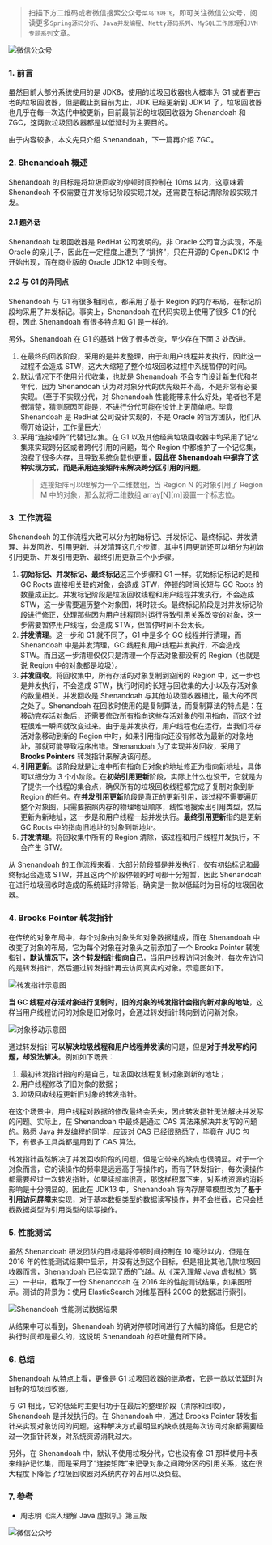 > 扫描下方二维码或者微信搜索公众号`菜鸟飞呀飞`，即可关注微信公众号，阅读更多`Spring源码分析`、`Java并发编程`、`Netty源码系列`、`MySQL工作原理`和`JVM专题系列`文章。

![微信公众号](https://static01.imgkr.com/temp/13d75cd67f65441aafd2e3186ae89ee0.png)

### 1. 前言

虽然目前大部分系统使用的是 JDK8，使用的垃圾回收器也大概率为 G1 或者更古老的垃圾回收器，但是截止到目前为止，JDK 已经更新到 JDK14 了，垃圾回收器也几乎在每一次迭代中被更新，目前最前沿的垃圾回收器为 Shenandoah 和 ZGC，这两款垃圾回收器都是以低延时为主要目的。

由于内容较多，本文先只介绍 Shenandoah，下一篇再介绍 ZGC。

### 2. Shenandoah 概述

Shenandoah 的目标是将垃圾回收的停顿时间控制在 10ms 以内，这意味着 Shenandoah 不仅需要在并发标记阶段实现并发，还需要在标记清除阶段实现并发。

#### 2.1 题外话

Shenandoah 垃圾回收器是 RedHat 公司发明的，非 Oracle 公司官方实现，不是 Oracle 的亲儿子，因此在一定程度上遭到了“排挤”，只在开源的 OpenJDK12 中开始出现，而在商业版的 Oracle JDK12 中则没有。

#### 2.2 与 G1 的异同点

Shenandoah 与 G1 有很多相同点，都采用了基于 Region 的内存布局，在标记阶段均采用了并发标记。事实上，Shenandoah 在代码实现上使用了很多 G1 的代码，因此 Shenandoah 有很多特点和 G1 是一样的。

另外，Shenandoah 在 G1 的基础上做了很多改变，至少存在下面 3 处改进。

1. 在最终的回收阶段，采用的是并发整理，由于和用户线程并发执行，因此这一过程不会造成 STW，这大大缩短了整个垃圾回收过程中系统暂停的时间。
2. 默认情况下不使用分代收集，也就是 Shenandoah 不会专门设计新生代和老年代，因为 Shenandoah 认为对对象分代的优先级并不高，不是非常有必要实现。（至于不实现分代，对 Shenandoah 性能能带来什么好处，笔者也不是很清楚，猜测原因可能是，不进行分代可能在设计上更简单吧。毕竟 Shenandoah 是 RedHat 公司设计实现的，不是 Oracle 的官方团队，他们从零开始设计，工作量巨大）
3. 采用“连接矩阵”代替记忆集。在 G1 以及其他经典垃圾回收器中均采用了记忆集来实现跨分区或者跨代引用的问题，每个 Region 中都维护了一个记忆集，浪费了很多内存，且导致系统负载也更重，**因此在 Shenandoah 中摒弃了这种实现方式，而是采用连接矩阵来解决跨分区引用的问题**。
   > 连接矩阵可以理解为一个二维数组，当 Region N 的对象引用了 Region M 中的对象，那么就将二维数组 array[N][m]设置一个标志位。

### 3. 工作流程

Shenandoah 的工作流程大致可以分为初始标记、并发标记、最终标记、并发清理、并发回收、引用更新、并发清理这几个步骤，其中引用更新还可以细分为初始引用更新、并发引用更新、最终引用更新三个小步骤。

1. **初始标记、并发标记、最终标记**这三个步骤和 G1 一样。初始标记标记的是和 GC Roots 直接相关联的对象，会造成 STW，停顿的时间长短与 GC Roots 的数量成正比。并发标记阶段是垃圾回收线程和用户线程并发执行，不会造成 STW，这一步需要遍历整个对象图，耗时较长。最终标记阶段是对并发标记阶段进行修正，处理那些因为用户线程同时运行导致引用关系改变的对象，这一步需要暂停用户线程，会造成 STW，但暂停时间不会太长。
2. **并发清理**。这一步和 G1 就不同了，G1 中是多个 GC 线程并行清理，而 Shenandoah 中是并发清理，GC 线程和用户线程并发执行，不会造成 STW。而且这一步清理仅仅只是清理一个存活对象都没有的 Region（也就是说 Region 中的对象都是垃圾）。
3. **并发回收**。将回收集中，所有存活的对象复制到空闲的 Region 中，这一步也是并发执行，不会造成 STW，执行时间的长短与回收集的大小以及存活对象的数量相关。并发回收是 Shenandoah 与其他垃圾回收器相比，最大的不同之处了。Shenandoah 在回收时使用的是复制算法，而复制算法的特点是：在移动完存活对象后，还需要修改所有指向这些存活对象的引用指向，而这个过程很难一瞬间就改变过来。由于是并发执行，用户线程也在运行，当我们将存活对象移动到新的 Region 中时，如果引用指向还没有修改为最新的对象地址，那就可能导致程序出错。Shenandoah 为了实现并发回收，采用了 **Brooks Pointers** 转发指针来解决该问题。
4. **引用更新**。该阶段就是让堆中所有指向旧对象的地址修正为指向新地址，具体可以细分为 3 个小阶段。在**初始引用更新**阶段，实际上什么也没干，它就是为了提供一个线程的集合点，确保所有的垃圾回收线程都完成了复制对象到新 Region 的任务。在**并发引用更新**阶段是真正的更新引用，该过程不需要遍历整个对象图，只需要按照内存的物理地址顺序，线性地搜索出引用类型，然后更新为新地址，这一步是和用户线程一起并发执行。**最终引用更新**指的是更新 GC Roots 中的指向旧地址的对象到新地址。
5. **并发清理**。将回收集中所有的 Region 清除，该过程和用户线程并发执行，不会产生 STW。

从 Shenandoah 的工作流程来看，大部分阶段都是并发执行，仅有初始标记和最终标记会造成 STW，并且这两个阶段停顿的时间都十分短暂，因此 Shenandoah 在进行垃圾回收时造成的系统延时非常低，确实是一款以低延时为目标的垃圾回收器。

### 4. Brooks Pointer 转发指针

在传统的对象布局中，每个对象由对象头和对象数据组成，而在 Shenandoah 中改变了对象的布局，它为每个对象在对象头之前添加了一个 Brooks Pointer 转发指针，**默认情况下，这个转发指针指向自己**，当用户线程访问对象时，每次先访问的是转发指针，然后通过转发指针再去访问真实的对象。示意图如下。

![转发指针示意图](https://imgkr.cn-bj.ufileos.com/31fd839a-7c8d-4820-8a93-13e7e06d5e38.png)

**当 GC 线程对存活对象进行复制时，旧的对象的转发指针会指向新对象的地址**，这样当用户线程访问的对象是旧对象时，会通过转发指针转向到访问新对象。

![对象移动示意图](https://imgkr.cn-bj.ufileos.com/fba069dd-f436-4ae8-bfe9-c0c70d5ee794.png)

通过转发指针**可以解决垃圾线程和用户线程并发读**的问题，但是**对于并发写的问题，却没法解决**。例如如下场景：

1. 最初转发指针指向的是自己，垃圾回收线程复制对象到新的地址；
2. 用户线程修改了旧对象的数据；
3. 垃圾回收线程更新旧对象的转发指针。

在这个场景中，用户线程对数据的修改最终会丢失，因此转发指针无法解决并发写的问题。实际上，在 Shenandoah 中最终是通过 CAS 算法来解决并发写的问题的。熟悉 Java 并发编程的同学，应该对 CAS 已经很熟悉了，毕竟在 JUC 包下，有很多工具类都是用到了 CAS 算法。

转发指针虽然解决了并发回收阶段的问题，但是它带来的缺点也很明显。对于一个对象而言，它的读操作的频率是远远高于写操作的，而有了转发指针，每次读操作都需要经过一次转发指针，如果读频率很高，那这样积累下来，对系统资源的消耗影响是十分明显的。因此在 JDK13 中，Shenandoah 将内存屏障模型改为了**基于引用访问屏障**来实现，对于基本数据类型的数据读写操作，并不会拦截，它只会拦截数据类型为引用类型的读写操作。

### 5. 性能测试

虽然 Shenandoah 研发团队的目标是将停顿时间控制在 10 毫秒以内，但是在 2016 年的性能测试结果中显示，并没有达到这个目标，但是相比其他几款垃圾回收器而言，Shenandoah 已经实现了质的飞越。从《深入理解 Java 虚拟机》第三）一书中，截取了一份 Shenandoah 在 2016 年的性能测试结果，如果图所示。测试的背景为：使用 ElasticSearch 对维基百科 200G 的数据进行索引。

![Shenandoah 性能测试数据结果](https://user-gold-cdn.xitu.io/2020/7/5/1731da33fe1d7349?w=1610&h=414&f=png&s=162092)

从结果中可以看到，Shenandoah 的确对停顿时间进行了大幅的降低，但是它的执行时间却是最久的，这说明 Shenandoah 的吞吐量有所下降。

### 6. 总结

Shenandoah 从特点上看，更像是 G1 垃圾回收器的继承者，它是一款以低延时为目标的垃圾回收器。

与 G1 相比，它的低延时主要归功于在最后的整理阶段（清除和回收），Shenandoah 是并发执行的。在 Shenandoah 中，通过 Brooks Pointer 转发指针来实现对象访问的问题，这种解决方式最明显的缺点就是每次访问对象都需要经过一次指针转发，对系统资源消耗过大。

另外，在 Shenandoah 中，默认不使用垃圾分代，它也没有像 G1 那样使用卡表来维护记忆集，而是采用了“连接矩阵”来记录对象之间跨分区的引用关系，这在很大程度下降低了垃圾回收器对系统内存的占用以及负载。

### 7. 参考

- 周志明《深入理解 Java 虚拟机》第三版

![微信公众号](https://static01.imgkr.com/temp/13d75cd67f65441aafd2e3186ae89ee0.png)
